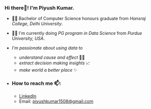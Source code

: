 ### Hi there👋! I'm Piyush Kumar.
  - 👨‍🎓 Bachelor of Computer Science honours graduate from _Hansraj College, Delhi University_.
  - 👨‍🎓 I'm currently doing _PG program in Data Science_ from _Purdue University, USA_.
  - _I'm passionate about using data to_
     - _understand cause and effect_ 👨‍💻
     - _extract decision making insights_ 📈
     - _make world a better place_ ✨
     
- ### How to reach me 📫: 
  - [LinkedIn](https://www.linkedin.com/in/piyush-kumar-708826180)
  - Email: piyushkumar1508@gmail.com

<!--
**piyushkumar08/piyushkumar08** is a ✨ _special_ ✨ repository because its `README.md` (this file) appears on your GitHub profile.
 
-->
